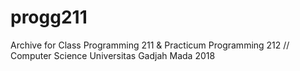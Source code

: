 # progg211
Archive for Class Programming 211 &amp; Practicum Programming 212 // Computer Science Universitas Gadjah Mada 2018

